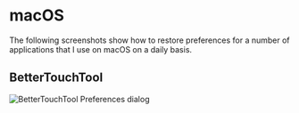 # macOS

The following screenshots show how to restore preferences for a number of applications that I use on macOS on a daily basis.

## BetterTouchTool

![BetterTouchTool Preferences dialog](https://user-images.githubusercontent.com/43891734/117634562-516d1b80-b17f-11eb-9f75-c35f82aba2b4.png)

